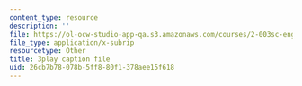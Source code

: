 ```yaml
---
content_type: resource
description: ''
file: https://ol-ocw-studio-app-qa.s3.amazonaws.com/courses/2-003sc-engineering-dynamics-fall-2011/26cb7b78078b5ff880f1378aee15f618_wzEqF_UQkks.vtt
file_type: application/x-subrip
resourcetype: Other
title: 3play caption file
uid: 26cb7b78-078b-5ff8-80f1-378aee15f618
---
```

